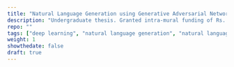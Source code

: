 ```yaml
---
title: "Natural Language Generation using Generative Adversarial Networks"
description: "Undergraduate thesis. Granted intra-mural funding of Rs. 10,000. At present, we're working on publishing our work. An exploration of using GANs for text generation over traditional LSTMs."
repo: ""
tags: ["deep learning", "natural language generation", "natural language processing", "keras"]
weight: 1
showthedate: false
draft: true
---
```

